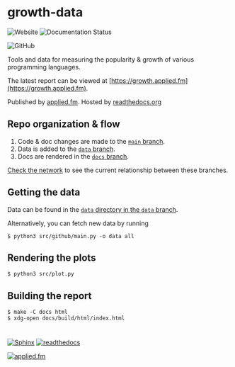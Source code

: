 # growth-data

![Website](https://img.shields.io/website?url=https%3A%2F%2Fgrowth.applied.fm)
![Documentation Status](https://readthedocs.org/projects/fm-growth/badge/?version=latest)

![GitHub](https://img.shields.io/github/license/appliedfm/growth-data)

Tools and data for measuring the popularity & growth of various programming languages.

The latest report can be viewed at [https://growth.applied.fm](https://growth.applied.fm).

Published by [applied.fm](https://applied.fm). Hosted by [readthedocs.org](https://readthedocs.org/projects/fm-growth/)

## Repo organization & flow

1. Code & doc changes are made to the [`main` branch](https://github.com/appliedfm/growth-data).
2. Data is added to the [`data` branch](https://github.com/appliedfm/growth-data/tree/data).
3. Docs are rendered in the [`docs` branch](https://github.com/appliedfm/growth-data/tree/docs).

[Check the network](https://github.com/appliedfm/growth-data/network) to see the current relationship between these branches.

## Getting the data

Data can be found in the [`data` directory in the `data` branch](https://github.com/appliedfm/growth-data/tree/data/data).

Alternatively, you can fetch new data by running

```console
$ python3 src/github/main.py -o data all
```


## Rendering the plots

```console
$ python3 src/plot.py
```


## Building the report

```console
$ make -C docs html
$ xdg-open docs/build/html/index.html
```

#

[![Sphinx](https://img.shields.io/badge/-Sphinx-navy)](https://www.sphinx-doc.org)
[![readthedocs](https://img.shields.io/badge/-readthedocs-slateblue)](https://readthedocs.org)

[![applied.fm](https://img.shields.io/badge/-applied.fm-orchid)](https://applied.fm)
